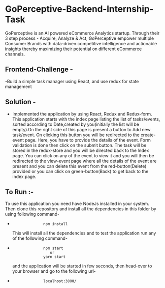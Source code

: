 # GoPerceptive-Backend-Internship-Task

GoPerceptive is an AI powered eCommerce Analytics startup. Through their 3 step process - Acquire, Analyze & Act, GoPerceptive empower multiple Consumer Brands with data-driven competitive intelligence and actionable insights thereby maximizing their potential on different eCommerce channels.

## Frontend-Challenge -

-Build a simple task manager using React, and use redux for state management

## Solution -

- Implemented the application by using React, Redux and Redux-form. This application starts with the index page listing the list of tasks/events, sorted according to Date,created by you(initially the list will be empty).On the right side of this page is present a button to Add new task/event. On clicking this button you will be redirected to the create-event page. Here, you have to provide the details of the event. Form validation is done then click on the submit button. The task will be stored in the redux-store and you will be directed back to the Index page.
  You can click on any of the event to view it and you will then be redirected to the view-event page where all the details of the event are present and you can delete this event from the red-button(Delete) provided or you can click on green-button(Back) to get back to the index page.

## To Run :-

To use this application you need have NodeJs installed in your system. Then clone this repository and install all the dependencies in this folder by using following command-

-                   npm install
  This will install all the dependencies and to test the application run any of the following command-
-                   npm start
                       or
                    yarn start
  and the application will be started in few seconds, then head-over to your browser and go to the following url-
-                   localhost:3000/
